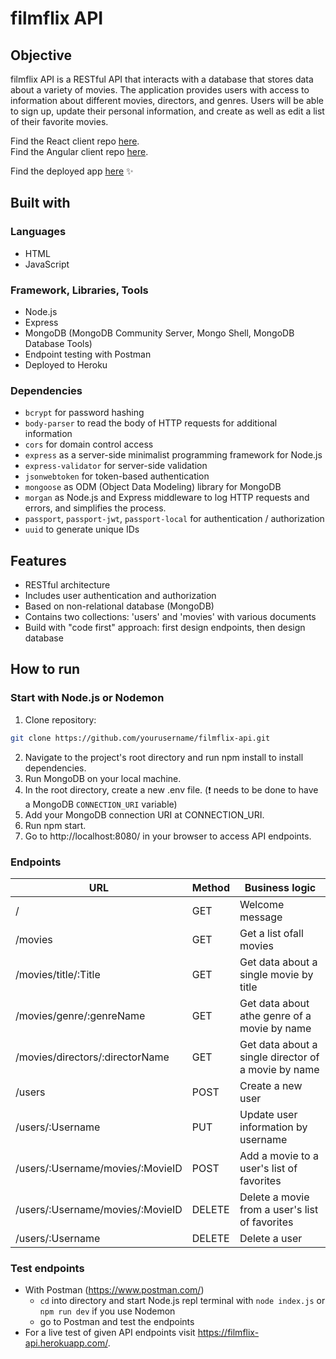 # filmflix API

## Objective

filmflix API is a RESTful API that interacts with a database that stores data about a variety of movies. The application provides users with access to information about different movies, directors, and genres. Users will be able to sign up, update their personal information, and create as well as edit a list of their favorite movies.

Find the React client repo [here](https://github.com/tessa-tum/filmflix-client).<br>
Find the Angular client repo [here](https://github.com/tessa-tum/filmflix-Angular-client).

Find the deployed app [here](https://filmflix-api.herokuapp.com/) :sparkles:

## Built with

### Languages

- HTML
- JavaScript

### Framework, Libraries, Tools

- Node.js 
- Express
- MongoDB (MongoDB Community Server, Mongo Shell, MongoDB Database Tools)
- Endpoint testing with Postman
- Deployed to Heroku

### Dependencies

- `bcrypt` for password hashing
- `body-parser` to read the body of HTTP requests for additional information
- `cors` for domain control access
- `express` as a server-side minimalist programming framework for Node.js
- `express-validator` for server-side validation
- `jsonwebtoken` for token-based authentication
- `mongoose` as ODM (Object Data Modeling) library for MongoDB
- `morgan` as Node.js and Express middleware to log HTTP requests and errors, and simplifies the process.
- `passport`, `passport-jwt`, `passport-local` for authentication / authorization
- `uuid` to generate unique IDs

## Features

- RESTful architecture
- Includes user authentication and authorization
- Based on non-relational database (MongoDB)
- Contains two collections: 'users' and 'movies' with various documents
- Build with "code first" approach: first design endpoints, then design database

## How to run 

### Start with Node.js or Nodemon

1. Clone repository:
```bash
git clone https://github.com/yourusername/filmflix-api.git
```
2. Navigate to the project's root directory and run npm install to install dependencies.
3. Run MongoDB on your local machine.
4. In the root directory, create a new .env file. (:exclamation: needs to be done to have a MongoDB `CONNECTION_URI` variable)
5. Add your MongoDB connection URI at CONNECTION_URI.
6. Run npm start.
7. Go to http://localhost:8080/ in your browser to access API endpoints.

### Endpoints

| URL                              | Method | Business logic                                      |
|----------------------------------|--------|-----------------------------------------------------|
| /                                | GET    | Welcome message                                     |
| /movies                          | GET    | Get a list ofall movies                             |
| /movies/title/:Title             | GET    | Get data about a single movie by title              |
| /movies/genre/:genreName         | GET    | Get data about athe genre of a movie by name        |
| /movies/directors/:directorName  | GET    | Get data about a single director of a movie by name |
| /users                           | POST   | Create a new user                                   |
| /users/:Username                 | PUT    | Update user information by username                 |
| /users/:Username/movies/:MovieID | POST   | Add a movie to a user's list of favorites           |
| /users/:Username/movies/:MovieID | DELETE | Delete a movie from a user's list of favorites      |
| /users/:Username                 | DELETE | Delete a user                                       |


### Test endpoints 
- With Postman (https://www.postman.com/)
  - `cd` into directory and start Node.js repl terminal with `node index.js` or `npm run dev` if you use Nodemon
  - go to Postman and test the endpoints
- For a live test of given API endpoints visit https://filmflix-api.herokuapp.com/.
